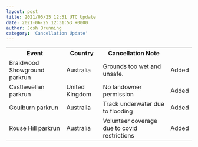 ```yaml
---
layout: post
title: 2021/06/25 12:31 UTC Update
date: 2021-06-25 12:31:53 +0000
author: Josh Brunning
category: 'Cancellation Update'
---
```


<table style='width: 100%'>
    <tr>
        <th>Event</th>
        <th>Country</th>
        <th>Cancellation Note</th>
        <th></th>
    </tr>
    <tr>
        <td>Braidwood Showground parkrun</td>
        <td>Australia</td>
        <td>Grounds too wet and unsafe.</td>
        <td>Added</td>
    </tr>
    <tr>
        <td>Castlewellan parkrun</td>
        <td>United Kingdom</td>
        <td>No landowner permission</td>
        <td>Added</td>
    </tr>
    <tr>
        <td>Goulburn parkrun</td>
        <td>Australia</td>
        <td>Track underwater due to flooding</td>
        <td>Added</td>
    </tr>
    <tr>
        <td>Rouse Hill parkrun</td>
        <td>Australia</td>
        <td>Volunteer coverage due to covid restrictions</td>
        <td>Added</td>
    </tr>

